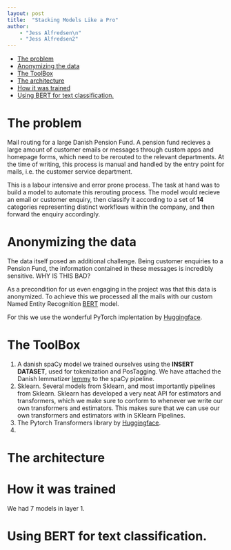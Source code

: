 ```yaml
---
layout: post
title:  "Stacking Models Like a Pro"
author: 
    - "Jess Alfredsen\n"
    - "Jess Alfredsen2"
---
```


* [The problem](#the-problem)
* [Anonymizing the data](#anonymizing-the-data)
* [The ToolBox](#the-toolbox)
* [The architecture](#the-architecture)
* [How it was trained](#how-it-was-trained)
* [Using BERT for text classification.](#using-bert-for-text-classification)

# The problem

Mail routing for a large Danish Pension Fund. A pension fund recieves a large amount of customer emails or messages through
custom apps and homepage forms, which need to be rerouted to the relevant departments.
At the time of writing, this process is manual and handled by the entry point for mails, i.e. the customer service department.

This is a labour intensive and error prone process. The task at hand was to build a model to automate this rerouting process.
The model would recieve an email or customer enquiry, then classify it according to a set of **14** categories representing distinct
workflows within the company, and then forward the enquiry accordingly.


# Anonymizing the data

The data itself posed an additional challenge. Being customer enquiries to a Pension Fund, the information contained in these
messages is incredibly sensitive. WHY IS THIS BAD?

As a precondition for us even engaging in the project was that this data is anonymized. To achieve this we processed all the mails
with our custom Named Entity Recognition [BERT](https://github.com/google-research/bert) model.

For this we use the wonderful PyTorch implentation by [Huggingface](https://github.com/huggingface/transformers).

# The ToolBox

1) A danish spaCy model we trained ourselves using the **INSERT DATASET**, used for tokenization and PosTagging. We have attached the Danish lemmatizer [lemmy](https://github.com/sorenlind/lemmy) to the spaCy pipeline.
2) Sklearn. Several models from Sklearn, and most importantly pipelines from Sklearn. Sklearn has developed a very neat API for estimators and transformers, which we make sure to conform to whenever we write our own transformers and estimators. This makes sure that we can use our own transformers and estimators with in SKlearn Pipelines.
3) The Pytorch Transformers library by [Huggingface](https://github.com/huggingface/transformers).
4) 


# The architecture

# How it was trained

We had 7 models in layer 1. 


# Using BERT for text classification.


